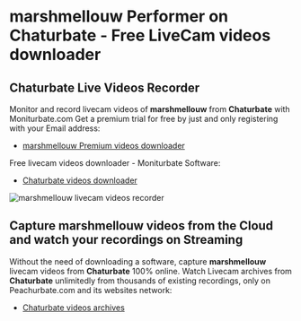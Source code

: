 # marshmellouw Performer on Chaturbate - Free LiveCam videos downloader

## Chaturbate Live Videos Recorder

Monitor and record livecam videos of **marshmellouw** from **Chaturbate** with Moniturbate.com
Get a premium trial for free by just and only registering with your Email address:
* [marshmellouw Premium videos downloader](https://moniturbate.com/request-demo-licence-key.html)

Free livecam videos downloader - Moniturbate Software:
* [Chaturbate videos downloader](https://moniturbate.com/moniturbate-download-software.html)

![marshmellouw livecam videos recorder](https://peachurnet.com/templates/moniturbate-software.png)


## Capture marshmellouw videos from the Cloud and watch your recordings on Streaming

Without the need of downloading a software, capture **marshmellouw** livecam videos from **Chaturbate** 100% online.
Watch Livecam archives from **Chaturbate** unlimitedly from thousands of existing recordings, only on Peachurbate.com and its websites network:
* [Chaturbate videos archives](https://peachurnet.com/)